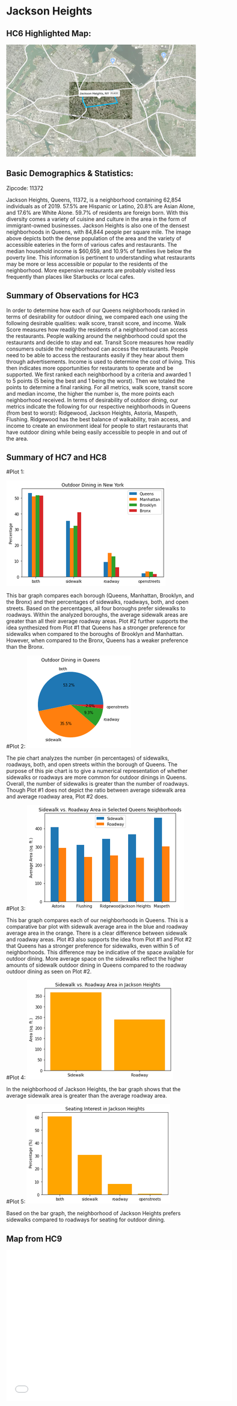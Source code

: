 # Jackson Heights
## HC6 Highlighted Map:
![alt text](JacksonHeightsHighlighted.png)

## Basic Demographics & Statistics:
Zipcode: 11372

Jackson Heights, Queens, 11372, is a neighborhood containing 62,854 individuals as of 2019. 57.5% are Hispanic or Latino, 20.8% are Asian Alone, and 17.6% are White Alone. 59.7% of residents are foreign born. With this diversity comes a variety of cuisine and culture in the area in the form of immigrant-owned businesses. Jackson Heights is also one of the densest neighborhoods in Queens, with 84,844 people per square mile. The image above depicts both the dense population of the area and the variety of accessible eateries in the form of various cafes and restaurants. The median household income is $60,659, and 10.9% of families live below the poverty line. This information is pertinent to understanding what restaurants may be more or less accessible or popular to the residents of the neighborhood. More expensive restaurants are probably visited less frequently than places like Starbucks or local cafes.


## Summary of Observations for HC3
In order to determine how each of our Queens neighborhoods ranked in terms of desirability for outdoor dining, we compared each one using the following desirable qualities: walk score, transit score, and income. Walk Score measures how readily the residents of a neighborhood can access the restaurants. People walking around the neighborhood could spot the restaurants and decide to stay and eat. Transit Score measures how readily consumers outside the neighborhood can access the restaurants. People need to be able to access the restaurants easily if they hear about them through advertisements. Income  is used to determine the cost of living. This then indicates more opportunities for restaurants to operate and be supported. We first ranked each neighborhood by a criteria and awarded 1 to 5 points (5 being the best and 1 being the worst). Then we totaled the points to determine a final ranking. For all metrics, walk score, transit score and median income, the higher the number is, the more points each neighborhood received. In terms of desirability of outdoor dining, our metrics indicate the following for our respective neighborhoods in Queens (from best to worst): Ridgewood, Jackson Heights, Astoria, Maspeth, Flushing. Ridgewood has the best balance of walkability, train access, and income to create an environment ideal for people to start restaurants that have outdoor dining while being easily accessible to people in and out of the area.

## Summary of HC7 and HC8
#Plot 1:

![alt text](Plot_1.png)

This bar graph compares each borough (Queens, Manhattan, Brooklyn, and the Bronx) and their percentages of sidewalks, roadways, both, and open streets. Based on the percentages, all four boroughs prefer sidewalks to roadways. Within the analyzed boroughs, the average sidewalk areas are greater than all their average roadway areas. Plot #2 further supports the idea synthesized from Plot #1 that Queens has a stronger preference for sidewalks when compared to the boroughs of Brooklyn and Manhattan. However, when compared to the Bronx, Queens has a weaker preference than the Bronx. 

#Plot 2:
![alt text](Plot_2.png)

The pie chart analyzes the number (in percentages) of sidewalks, roadways, both, and open streets within the borough of Queens. The purpose of this pie chart is to give a numerical representation of whether sidewalks or roadways are more common for outdoor dinings in Queens. Overall, the number of sidewalks is greater than the number of roadways. Though Plot #1 does not depict the ratio between average sidewalk area and average roadway area, Plot #2 does. 

#Plot 3:
![alt text](Plot_3.png)

This bar graph compares each of our neighborhoods in Queens. This is a comparative bar plot with sidewalk average area in the blue and roadway average area in the orange. There is a clear difference between sidewalk and roadway areas. Plot #3 also supports the idea from Plot #1 and Plot #2 that Queens has a stronger preference for sidewalks, even within 5 of neighborhoods. This difference may be indicative of the space available for outdoor dining. More average space on the sidewalks reflect the higher amounts of sidewalk outdoor dining in Queens compared to the roadway outdoor dining as seen on Plot #2. 

#Plot 4:
![alt text](Plot4_JacksonHeights.png)

In the neighborhood of Jackson Heights, the bar graph shows that the average sidewalk area is greater than the average roadway area. 

#Plot 5:
![alt text](Plot5_JacksonHeights.png)

Based on the bar graph, the neighborhood of Jackson Heights prefers sidewalks compared to roadways for seating for outdoor dining.  

## Map from HC9
<dl>
  <iframe src="JSMap.html" width="600" height="400" frameborder="0" frameborder="0" marginwidth="0" marginheight="0" allowfullscreen></iframe>
</dl>

